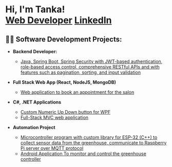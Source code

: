 <h1>Hi, I'm Tanka! <br/><a href="https://github.com/tanka">Web Developer</a> <a href="https://www.linkedin.com/in/tnsharma/"> LinkedIn</a> </h1>

<h2>👨‍💻 Software Development Projects:</h2>

- <b>Backend Developer:</b>
  - [Java, Spring Boot, Spring Security with JWT-based authentication, role-based access control, comprehensive RESTful APIs and with features such as pagination, sorting, and input validation](https://github.com/tanka/Java-SpringBoot-Ecom-Project)
    
- <b>Full Stack Web App (React, NodeJS, MongoDB)</b>
  - [Web application to book an appointment for the salon](https://pthsalon.com)

- <b>C#, .NET Applications</b>
  - [Custom Numeric Up Down button for WPF](https://github.com/tanka/WPF-Numeric-Up-Down)
  - [Full-Stack MVC web application](https://github.com/tanka/Bulky)

- <b>Automation Project</b>
  - [Microcontroller program with custom library for ESP-32 (C++) to collect sensor data from the greenhouse, communicate to Raspberry Pi server over MQTT protocol](https://github.com/tanka/little-farm/tree/main)
  - [Android Application To monitor and control the greenhouse controller](https://github.com/tanka/androidForLittleFarm)


